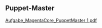 ## Puppet-Master
[Aufgabe_MagentaCore_PuppetMaster 1.pdf](https://github.com/user-attachments/files/22335305/Aufgabe_MagentaCore_PuppetMaster.1.pdf)
